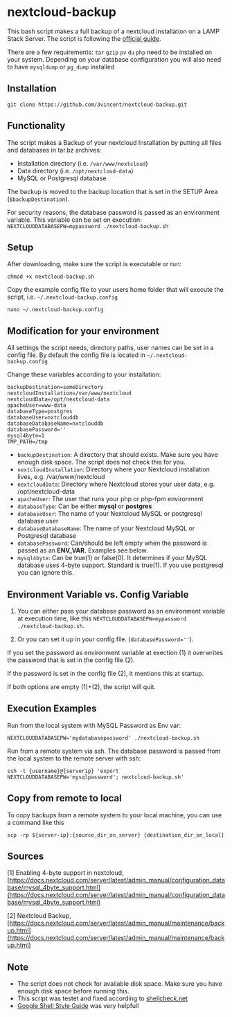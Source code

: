 # nextcloud-backup

This bash script makes a full backup of a nextcloud installation on a LAMP Stack Server. The script is following the [official guide](https://docs.nextcloud.com/server/latest/admin_manual/maintenance/backup.html).

There are a few requirements: `tar` `gzip` `pv` `du` `php` need to be installed on your system.
Depending on your database configuration you will also need to have `mysqldump` or `pg_dump` installed

## Installation

    git clone https://github.com/3vincent/nextcloud-backup.git

## Functionality

The script makes a Backup of your nextcloud Installation by putting all files and databases in tar.bz archives:

- Installation directory (i.e. `/var/www/nextcloud`)
- Data directory (i.e. `/opt/nextcloud-data`)
- MySQL or Postgresql database

The backup is moved to the backup location that is set in the SETUP Area (`$backupDestination`).

For security reasons, the database password is passed as an environment variable.
This variable can be set on execution: `NEXTCLOUDDATABASEPW=mypassword ./nextcloud-backup.sh`

## Setup

After downloading, make sure the script is executable or run:

    chmod +x nextcloud-backup.sh

Copy the example config file to your users home folder that will execute the script, i.e. `~/.nextcloud-backup.config`

    nano ~/.nextcloud-backup.config

## Modification for your environment

All settings the script needs, directory paths, user names can be set in a config file.
By default the config file is located in `~/.nextcloud-backup.config`

Change these variables according to your installation:

    backupDestination=someDirectory
    nextcloudInstallation=/var/www/nextcloud
    nextcloudData=/opt/nextcloud-data
    apacheUser=www-data
    databaseType=postgres
    databaseUser=nxtclouddb
    databaseDatabaseName=nxtclouddb
    databasePassword=''
    mysql4byte=1
    TMP_PATH=/tmp

- `backupDestination`: A directory that should exists. Make sure you have enough disk space. The script does not check this for you.
- `nextcloudInstallation`: Directory where your Nextcloud installation lives, e.g. /var/www/nextcloud
- `nextcloudData`: Directory where Nextcloud stores your user data, e.g. /opt/nextcloud-data
- `apacheUser`: The user that runs your php or php-fpm environment
- `databaseType`: Can be either **mysql** or **postgres**
- `databaseUser`: The name of your Nextcloud MySQL or postgresql database user
- `databaseDatabaseName`: The name of your Nextcloud MySQL or Postgresql database
- `databasePassword`: Can/should be left empty when the password is passed as an **ENV_VAR.** Examples see below.
- `mysql4byte`: Can be true(1) or false(0). It determines if your MySQL database uses 4-byte support. Standard is true(1). If you use postgresql you can ignore this.

## Environment Variable vs. Config Variable

1. You can either pass your database password as an environment variable at execution time, like this `NEXTCLOUDDATABASEPW=mypassword ./nextcloud-backup.sh`.

2. Or you can set it up in your config file. (`databasePassword=''`).

If you set the password as environment variable at exection (1) it overwrites the password that is set in the config file (2).

If the password is set in the config file (2), it mentions this at startup.

If both options are empty (1)+(2), the script will quit.

## Execution Examples

Run from the local system with MySQL Password as Env var:

    NEXTCLOUDDATABASEPW='mydatabasepassword' ./nextcloud-backup.sh

Run from a remote system via ssh. The database password is passed from the local system to the remote server with ssh:

    ssh -t {username}@{serverip} 'export NEXTCLOUDDATABASEPW='mysqlpassword'; nextcloud-backup.sh'

## Copy from remote to local

To copy backups from a remote system to your local machine, you can use a command like this

    scp -rp ${server-ip}:{source_dir_on_server} {destination_dir_on_local}

## Sources

[1] Enabling 4-byte support in nextcloud, [https://docs.nextcloud.com/server/latest/admin_manual/configuration_database/mysql_4byte_support.html](https://docs.nextcloud.com/server/latest/admin_manual/configuration_database/mysql_4byte_support.html)

[2] Nextcloud Backup, [https://docs.nextcloud.com/server/latest/admin_manual/maintenance/backup.html](https://docs.nextcloud.com/server/latest/admin_manual/maintenance/backup.html)

## Note

- The script does not check for available disk space. Make sure you have enough disk space before running this.
- This script was testet and fixed according to [shellcheck.net](https://shellcheck.net)
- [Google Shell Style Guide](https://google.github.io/styleguide/shellguide.html#s1.1-which-shell-to-use) was very helpfull

